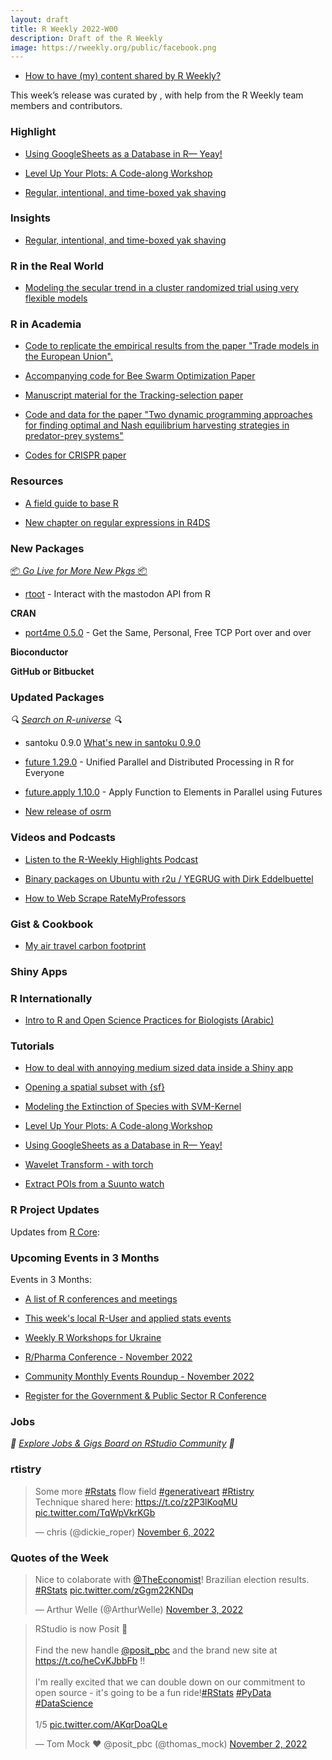 ```yaml
---
layout: draft
title: R Weekly 2022-W00
description: Draft of the R Weekly
image: https://rweekly.org/public/facebook.png
---
```



+ [How to have (my) content shared by R Weekly?](https://github.com/rweekly/rweekly.org#how-to-have-my-content-shared-by-r-weekly)

This week’s release was curated by [](), with help from the R Weekly team members and contributors.



###  Highlight

- [Using GoogleSheets as a Database in R— Yeay!](https://fiqey.medium.com/using-googlesheets-as-a-database-in-r-happy-marriage-372cd4fc4770)

- [Level Up Your Plots: A Code-along Workshop](https://www.cararthompson.com/talks/nhsr2022-level-up)

- [Regular, intentional, and time-boxed yak shaving](https://www.pipinghotdata.com/posts/2022-11-02-regular-intentional-and-time-boxed-yak-shaving)

### Insights

+ [Regular, intentional, and time-boxed yak shaving](https://www.pipinghotdata.com/posts/2022-11-02-regular-intentional-and-time-boxed-yak-shaving/)

### R in the Real World

+ [Modeling the secular trend in a cluster randomized trial using very flexible models](https://www.rdatagen.net/post/2022-11-01-modeling-secular-trend-in-crt-using-gam/)

###  R in Academia

+ [Code to replicate the empirical results from the paper "Trade models in the European Union".](https://github.com/graebnerc/trade-typology)

+ [Accompanying code for Bee Swarm Optimization Paper](https://github.com/FlorianScharf/BSO)

- [Manuscript material for the Tracking-selection paper](https://github.com/mnavascues/manuscript-Tracking-selection)

- [Code and data for the paper "Two dynamic programming approaches for finding optimal and Nash equilibrium harvesting strategies in predator-prey systems"](https://github.com/Michal-Pajak/paper-two-dynamic-programming-approaches-code-and-data)

- [Codes for CRISPR paper](https://github.com/JiqiuWu/CRISPR_2022)

###  Resources

+ [A field guide to base R](https://r4ds.hadley.nz/base-r)

+ [New chapter on regular expressions in R4DS](https://r4ds.hadley.nz/regexps.html)

###  New Packages

<p class="added-hostname"><a href="https://rweekly.org/live" target="_blank" class="externalLink">📦 <i>Go Live for More New Pkgs</i> 📦</a></p>

- [rtoot](https://github.com/schochastics/rtoot) - Interact with the mastodon API from R

**CRAN**

* [port4me 0.5.0](https://cran.r-project.org/package=port4me) - Get the Same, Personal, Free TCP Port over and over


**Bioconductor**



**GitHub or Bitbucket**



### Updated Packages

<i>🔍 [Search on R-universe](https://r-universe.dev/search/) 🔍</i>

* santoku 0.9.0 [What's new in santoku 0.9.0](https://hughjonesd.github.io/santoku/articles/whats-new-in-0-9-0.html)

* [future 1.29.0](https://future.futureverse.org/) - Unified Parallel and Distributed Processing in R for Everyone

* [future.apply 1.10.0](https://future.apply.futureverse.org/) - Apply Function to Elements in Parallel using Futures

+ [New release of osrm](https://rcarto.github.io/posts/osrm_v4.0.0/)

###  Videos and Podcasts

* [Listen to the R-Weekly Highlights Podcast](https://rweekly.fireside.fm/)

* [Binary packages on Ubuntu with r2u / YEGRUG with Dirk Eddelbuettel](https://youtu.be/fmrp7Yo5znQ)

* [How to Web Scrape RateMyProfessors](https://www.youtube.com/watch?v=mWUOdV2nMOk)

### Gist & Cookbook

+ [My air travel carbon footprint](http://r.iresmi.net/2022/11/02/my-air-travel-carbon-footprint/)


### Shiny Apps



### R Internationally

- [Intro to R and Open Science Practices for Biologists (Arabic)](https://zenodo.org/record/7274156#.Y2k3h-ymO3I)

###  Tutorials

+ [How to deal with annoying medium sized data inside a Shiny app](https://www.brodrigues.co/blog/2022-10-31-optim_shiny/)

+ [Opening a spatial subset with {sf}](http://r.iresmi.net/2022/11/04/opening-a-spatial-subset-with-sf/)

+ [Modeling the Extinction of Species with SVM-Kernel](https://datageeek.com/2022/10/31/modeling-the-extinction-of-species-with-svm-kernel/)

+ [Level Up Your Plots: A Code-along Workshop](https://www.cararthompson.com/talks/nhsr2022-level-up/)

+ [Using GoogleSheets as a Database in R— Yeay!](https://fiqey.medium.com/using-googlesheets-as-a-database-in-r-happy-marriage-372cd4fc4770)

+ [Wavelet Transform - with torch](https://blogs.rstudio.com/ai/posts/2022-10-27-wavelets/)

+ [Extract POIs from a Suunto watch](http://r.iresmi.net/2022/11/02/extract-pois-from-a-suunto-watch/)


<!--<div class="post-more-begin></div><div class="post-more-end"></div>-->

###  R Project Updates

Updates from [R Core](http://developer.r-project.org/blosxom.cgi/R-devel/NEWS):


###  Upcoming Events in 3 Months

Events in 3 Months:

+ [A list of R conferences and meetings](https://jumpingrivers.github.io/meetingsR/events.html)

+ [This week's local R-User and applied stats events](https://community.rstudio.com/c/irl)

+ [Weekly R Workshops for Ukraine](https://sites.google.com/view/dariia-mykhailyshyna/main/r-workshops-for-ukraine)

+ [R/Pharma Conference - November 2022](https://rinpharma.com/)

+ [Community Monthly Events Roundup - November 2022](https://www.rstudio.com/blog/community-monthly-events-roundup-november-2022/)

+ [Register for the Government & Public Sector R Conference](https://www.rstudio.com/blog/r-in-gov-2022/)


### Jobs

<i>💼 [Explore Jobs & Gigs Board on RStudio Community](https://community.rstudio.com/c/jobs/) 💼</i>

###  rtistry

<blockquote class="twitter-tweet"><p lang="en" dir="ltr">Some more <a href="https://twitter.com/hashtag/Rstats?src=hash&amp;ref_src=twsrc%5Etfw">#Rstats</a> flow field <a href="https://twitter.com/hashtag/generativeart?src=hash&amp;ref_src=twsrc%5Etfw">#generativeart</a> <a href="https://twitter.com/hashtag/Rtistry?src=hash&amp;ref_src=twsrc%5Etfw">#Rtistry</a><br>Technique shared here: <a href="https://t.co/z2P3lKoqMU">https://t.co/z2P3lKoqMU</a> <a href="https://t.co/TqWpVkrKGb">pic.twitter.com/TqWpVkrKGb</a></p>&mdash; chris (@dickie_roper) <a href="https://twitter.com/dickie_roper/status/1589294525868302336?ref_src=twsrc%5Etfw">November 6, 2022</a></blockquote> <script async src="https://platform.twitter.com/widgets.js" charset="utf-8"></script>

###  Quotes of the Week

<blockquote class="twitter-tweet"><p lang="en" dir="ltr">Nice to colaborate with <a href="https://twitter.com/TheEconomist?ref_src=twsrc%5Etfw">@TheEconomist</a>! Brazilian election results. <a href="https://twitter.com/hashtag/RStats?src=hash&amp;ref_src=twsrc%5Etfw">#RStats</a> <a href="https://t.co/zGgm22KNDq">pic.twitter.com/zGgm22KNDq</a></p>&mdash; Arthur Welle (@ArthurWelle) <a href="https://twitter.com/ArthurWelle/status/1588251948326653952?ref_src=twsrc%5Etfw">November 3, 2022</a></blockquote> <script async src="https://platform.twitter.com/widgets.js" charset="utf-8"></script>

<blockquote class="twitter-tweet"><p lang="en" dir="ltr">RStudio is now Posit 🎉 <br><br>Find the new handle <a href="https://twitter.com/posit_pbc?ref_src=twsrc%5Etfw">@posit_pbc</a> and the brand new site at <a href="https://t.co/heCvKJbbFb">https://t.co/heCvKJbbFb</a> !!<br><br>I&#39;m really excited that we can double down on our commitment to open source - it&#39;s going to be a fun ride!<a href="https://twitter.com/hashtag/RStats?src=hash&amp;ref_src=twsrc%5Etfw">#RStats</a> <a href="https://twitter.com/hashtag/PyData?src=hash&amp;ref_src=twsrc%5Etfw">#PyData</a> <a href="https://twitter.com/hashtag/DataScience?src=hash&amp;ref_src=twsrc%5Etfw">#DataScience</a> <br><br>1/5 <a href="https://t.co/AKqrDoaQLe">pic.twitter.com/AKqrDoaQLe</a></p>&mdash; Tom Mock ❤️ @posit_pbc (@thomas_mock) <a href="https://twitter.com/thomas_mock/status/1587832355812671488?ref_src=twsrc%5Etfw">November 2, 2022</a></blockquote> <script async src="https://platform.twitter.com/widgets.js" charset="utf-8"></script>
